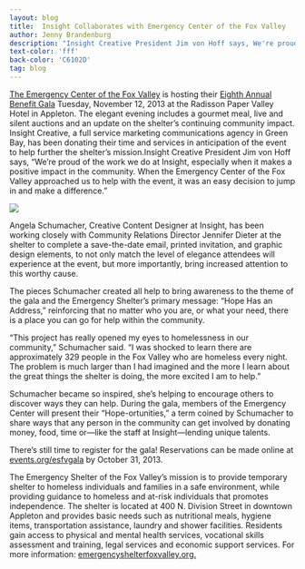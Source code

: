 ```yaml
---
layout: blog
title:  Insight Collaborates with Emergency Center of the Fox Valley
author: Jenny Brandenburg
description: "Insight Creative President Jim von Hoff says, We're proud of the work we do at Insight, especially when it makes a positive impact in the community."
text-color: 'fff'
back-color: 'C6102D'
tag: blog
---
```

[The Emergency Center of the Fox Valley](http://www.emergencyshelterfoxvalley.org/) is hosting their [Eighth Annual Benefit Gala](http://www.events.org/esfvgala/cpage.aspx?e=63290) Tuesday, November 12, 2013 at the Radisson Paper Valley Hotel in Appleton. The elegant evening includes a gourmet meal, live and silent auctions and an update on the shelter’s continuing community impact. Insight Creative, a full service marketing communications agency in Green Bay, has been donating their time and services in anticipation of the event to help further the shelter’s mission.Insight Creative President Jim von Hoff says, “We’re proud of the work we do at Insight, especially when it makes a positive impact in the community. When the Emergency Center of the Fox Valley approached us to help with the event, it was an easy decision to jump in and make a difference.”

![](/img/ESFV-00875-Press-release.jpg)

Angela Schumacher, Creative Content Designer at Insight, has been working closely with Community Relations Director Jennifer Dieter at the shelter to complete a save-the-date email, printed invitation, and graphic design elements, to not only match the level of elegance attendees will experience at the event, but more importantly, bring increased attention to this worthy cause.

The pieces Schumacher created all help to bring awareness to the theme of the gala and the Emergency Shelter’s primary message: “Hope Has an Address,” reinforcing that no matter who you are, or what your need, there is a place you can go for help within the community.

“This project has really opened my eyes to homelessness in our community,” Schumacher said. “I was shocked to learn there are approximately 329 people in the Fox Valley who are homeless every night. The problem is much larger than I had imagined and the more I learn about the great things the shelter is doing, the more excited I am to help.”

Schumacher became so inspired, she’s helping to encourage others to discover ways they can help. During the gala, members of the Emergency Center will present their “Hope-ortunities,” a term coined by Schumacher to share ways that any person in the community can get involved by donating money, food, time or—like the staff at Insight—lending unique talents.

There’s still time to register for the gala! Reservations can be made online at [events.org/esfvgala](http://www.events.org/esfvgala/cpage.aspx?e=63290) by October 31, 2013.

The Emergency Shelter of the Fox Valley’s mission is to provide temporary shelter to homeless individuals and families in a safe environment, while providing guidance to homeless and at-risk individuals that promotes independence. The shelter is located at 400 N. Division Street in downtown Appleton and provides basic needs such as nutritional meals, hygiene items, transportation assistance, laundry and shower facilities. Residents gain access to physical and mental health services, vocational skills assessment and training, legal services and economic support services. For more information: [emergencyshelterfoxvalley.org.](http://www.emergencyshelterfoxvalley.org/)
